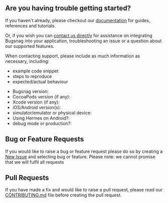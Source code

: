 ## Are you having trouble getting started?
If you haven't already, please checkout our [documentation](https://docs.bugsnag.com/platforms/react-native) for guides, references and tutorials.

Or, if you wish you can [contact us directly](mailto:support@bugsnag.com) for assistance on integrating Bugsnag into your application, troubleshooting an issue or a question about our supported features.

When contacting support, please include as much information as necessary, including:

- example code snippet
- steps to reproduce
- expected/actual behaviour 

* Bugsnag version:
* CocoaPods version (if any):
* Xcode version (if any):
* iOS/Android version(s):
* simulator/emulator or physical device:
* Using Hermes on Android?:
* debug mode or production?:

## Bug or Feature Requests
If you would like to raise a bug or feature request please do so by creating a [New Issue](https://github.com/bugsnag/bugsnag-react-native/issues/new/choose) and selecting bug or feature.
Please note: we cannot promise that we will fulfil all requests

## Pull Requests
If you have made a fix and would like to raise a pull request, please read our [CONTRIBUTING.md](../CONTRIBUTING.md) file before creating the pull request.